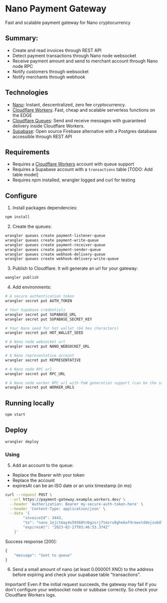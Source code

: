 # Nano Payment Gateway

Fast and scalable payment gateway for Nano cryptocurrency

## Summary:

- Create and read invoices through REST API
- Detect payment transactions through Nano node websocket
- Receive payment amount and send to merchant account through Nano node RPC
- Notify customers through websocket
- Notify merchants through webhook

## Technologies

- [Nano](https://nano.org): Instant, descentralized, zero fee cryptocurrency.
- [Cloudflare Workers](https://workers.cloudflare.com/): Fast, cheap and scalable serverless functions on the EDGE
- [Cloudflare Queues](https://developers.cloudflare.com/queues/): Send and receive messages with guaranteed delivery inside Cloudflare Workers.
- [Supabase](https://supabase.com/): Open source Firebase alternative with a Postgres database accessible through REST API

## Requirements

- Requires a [Cloudflare Workers](https://workers.cloudflare.com/) account with queue support
- Requires a Supabase account with a `transactions` table [TODO: Add table model]
- Requires npm installed, wrangler logged and curl for testing

## Configure

1. Install packages dependencies:

```bash
npm install
```

2. Create the queues:

```bash
wrangler queues create payment-listener-queue
wrangler queues create payment-write-queue
wrangler queues create payment-receiver-queue
wrangler queues create payment-sender-queue
wrangler queues create webhook-delivery-queue
wrangler queues create webhook-delivery-write-queue
```

3. Publish to Cloudflare. It will generate an url for your gateway:

```bash
wangler publish
```

4. Add environments:

```bash
# A secure authentication token
wrangler secret put AUTH_TOKEN

# Your Supabase credentials
wrangler secret put SUPABASE_URL
wrangler secret put SUPABASE_SECRET_KEY

# Your Nano seed for hot wallet (64 hex characters)
wrangler secret put HOT_WALLET_SEED

# A Nano node websocket url
wrangler secret put NANO_WEBSOCKET_URL

# A Nano representative account
wrangler secret put REPRESENTATIVE

# A Nano node RPC url
wrangler secret put RPC_URL

# A Nano node worker RPC url with PoW generation support (can be the same as RPC_URL)
wrangler secret put WORKER_URLS
```

## Running locally

```bash
npm start
```

## Deploy

```bash
wrangler deploy
```

### Using

5. Add an account to the queue:

- Replace the Bearer with your token
- Replace the account
- expiresAt can be an ISO date or an unix timestamp (in ms)

```bash
curl --request POST \
  --url https://payment-gateway.example.workers.dev/ \
  --header 'Authorization: Bearer my-secure-auth-token-here' \
  --header 'Content-Type: application/json' \
  --data '{
        "invoiceId": 3443,
        "to": "nano_1ejctmay4x59368tnbgzsrj7tmzru8ghe6af4rewxtddejsu6d78esb9aar",
        "expiresAt": "2023-02-27T03:46:53.374Z"
    }'
```

Success response [200]:

```js
{
	"message": "Sent to queue"
}
```

6. Send a small amount of nano (at least 0.000001 XNO) to the address before expiring and check your supabase table "transactions".

Important! Even if the initial request succeeds, the gateway may fail if you don't configure your websocket node or subbase correctly. So check your Cloudflare Workers logs.

